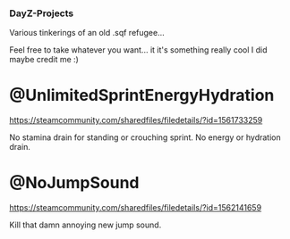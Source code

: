 ### DayZ-Projects
Various tinkerings of an old .sqf refugee...

Feel free to take whatever you want... it it's something really cool I did maybe credit me :)

# @UnlimitedSprintEnergyHydration
https://steamcommunity.com/sharedfiles/filedetails/?id=1561733259

No stamina drain for standing or crouching sprint. No energy or hydration drain.

# @NoJumpSound
https://steamcommunity.com/sharedfiles/filedetails/?id=1562141659

Kill that damn annoying new jump sound.



